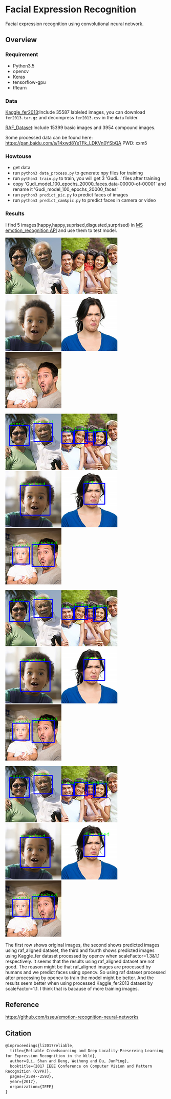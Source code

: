 # Facial Expression Recognition

Facial expression recognition using convolutional neural network.

## Overview
### Requirement
- Python3.5
- opencv
- Keras
- tensorflow-gpu
- tflearn

### Data
[Kaggle_fer2013](https://www.kaggle.com/c/challenges-in-representation-learning-facial-expression-recognition-challenge/data):Include 35587 lableled images, you can download `fer2013.tar.gz` and decompress `fer2013.csv` in the `data` folder.

[RAF_Dataset](http://www.whdeng.cn/RAF/model1.html):Include 15399 basic images and 3954 compound images.

Some processed data can be found here: https://pan.baidu.com/s/14xwd8YeTFk_LDKVn0YSbQA PWD: xxm5

### Howtouse
- get data
- run ```python3 data_process.py``` to generate npy files for training
- run ```python3 train.py``` to train, you will get 3 'Gudi...' files after training
- copy 'Gudi_model_100_epochs_20000_faces.data-00000-of-00001' and rename it 'Gudi_model_100_epochs_20000_faces'
- run ```python3 predict_pic.py``` to predict faces of images
- run ```python3 predict_cam&pic.py``` to predict faces in camera or video

### Results
I find 5 images(happy,happy,suprised,disgusted,surprised) in [MS emotion_recognition API](https://azure.microsoft.com/zh-cn/services/cognitive-services/face/#recognition) and use them to test model.

![pics/1happy.jpg](pics/1happy.jpg)![pics/2happy.jpg](pics/2happy.jpg)![pics/3surprised.jpg](pics/3surprised.jpg)![pics/4disguested.jpg](pics/4disguested.jpg)![pics/5surprised.jpg](pics/5surprised.jpg)

![pics/1raf_aligned.png](pics/1raf_aligned.png)![pics/2raf_aligned.png](pics/2raf_aligned.png)![pics/3raf_aligned.png](pics/3raf_aligned.png)![pics/4raf_aligned.png](pics/4raf_aligned.png)![pics/5raf_aligned.png](pics/5raf_aligned.png)

![pics/1sF=1.3.png](pics/1sF=1.3.png)![pics/2sF=1.3.png](pics/2sF=1.3.png)![pics/3sF=1.3.png](pics/3sF=1.3.png)![pics/4sF=1.3.png](pics/4sF=1.3.png)![pics/5sF=1.3.png](pics/5sF=1.3.png)

![pics/1sF=1.1.png](pics/1sF=1.1.png)![pics/2sF=1.1.png](pics/2sF=1.1.png)![pics/3sF=1.1.png](pics/3sF=1.1.png)![pics/4sF=1.1.png](pics/4sF=1.1.png)![pics/5sF=1.1.png](pics/5sF=1.1.png)

The first row shows original images, the second shows predicted images using raf_aligned dataset, the third and fourth shows predicted images using Kaggle_fer dataset processed by opencv when scaleFactor=1.3&1.1 respectively.
It seems that the results using raf_aligned dataset are not good. The reason might be that raf_aligned images are processed by humans and we predict faces using opencv. So using raf dataset processed after processing by opencv to train the model might be better.
And the results seem better when using processed Kaggle_fer2013 dataset by scaleFactor=1.1. I think that is bacause of more training images.

## Reference
https://github.com/isseu/emotion-recognition-neural-networks

## Citation
    @inproceedings{li2017reliable,
      title={Reliable Crowdsourcing and Deep Locality-Preserving Learning for Expression Recognition in the Wild},
      author={Li, Shan and Deng, Weihong and Du, JunPing},
      booktitle={2017 IEEE Conference on Computer Vision and Pattern Recognition (CVPR)},
      pages={2584--2593},
      year={2017},
      organization={IEEE}
    }

